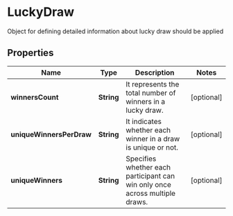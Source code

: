 

# LuckyDraw

Object for defining detailed information about lucky draw should be applied

## Properties

| Name | Type | Description | Notes |
|------------ | ------------- | ------------- | -------------|
|**winnersCount** | **String** | It represents the total number of winners in a lucky draw. |  [optional] |
|**uniqueWinnersPerDraw** | **String** | It indicates whether each winner in a draw is unique or not. |  [optional] |
|**uniqueWinners** | **String** | Specifies whether each participant can win only once across multiple draws. |  [optional] |



